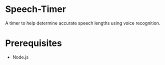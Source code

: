 # Speech-Timer
A timer to help determine accurate speech lengths using voice recognition.

# Prerequisites
* Node.js
